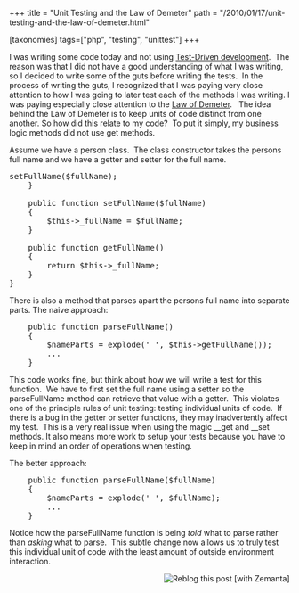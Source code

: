 +++
title = "Unit Testing and the Law of Demeter"
path = "/2010/01/17/unit-testing-and-the-law-of-demeter.html"

[taxonomies]
tags=["php", "testing", "unittest"]
+++

I was writing some code today and not using <a class="zem_slink" title="Test-driven development" rel="wikipedia" href="http://en.wikipedia.org/wiki/Test-driven_development">Test-Driven development</a>.  The reason was that I did not have a good understanding of what I was writing, so I decided to write some of the guts before writing the tests.   In the process of writing the guts, I recognized that I was paying very close attention to how I was going to later test each of the methods I was writing.  I was paying especially close attention to the <a class="zem_slink" title="Law of Demeter" rel="wikipedia" href="http://en.wikipedia.org/wiki/Law_of_Demeter">Law of Demeter</a>.   The idea behind the Law of Demeter is to keep units of code distinct from one another.  So how did this relate to my code?   To put it simply, my business logic methods did not use get methods.
<!-- more -->

Assume we have a person class.  The class constructor takes the persons full name and we have a getter and setter for the full name.
<pre lang="php">
<?php
class Person
{
    protected $fullName;

    public function __construct($fullName)
    {
        $this->setFullName($fullName);
    }

    public function setFullName($fullName)
    {
        $this->_fullName = $fullName;
    }

    public function getFullName()
    {
        return $this->_fullName;
    }
}
</pre>
There is also a method that parses apart the persons full name into separate parts.  The naive approach:
<pre lang="php">    public function parseFullName()
    {
        $nameParts = explode(' ', $this->getFullName());
        ...
    }</pre>
This code works fine, but think about how we will write a test for this function.  We have to first set the full name using a setter so the parseFullName method can retrieve that value with a getter.  This violates one of the principle rules of unit testing: testing individual units of code.  If there is a bug in the getter or setter functions, they may inadvertently affect my test.  This is a very real issue when using the magic __get and __set methods.  It also means more work to setup your tests because you have to keep in mind an order of operations when testing.

The better approach:
<pre lang="php">    public function parseFullName($fullName)
    {
        $nameParts = explode(' ', $fullName);
        ...
    }</pre>
Notice how the parseFullName function is being <em>told</em> what to parse rather than <em>asking</em> what to parse.  This subtle change now allows us to truly test this individual unit of code with the least amount of outside environment interaction.
<div class="zemanta-pixie" style="margin-top: 10px; height: 15px;"><a class="zemanta-pixie-a" title="Reblog this post [with Zemanta]" href="http://reblog.zemanta.com/zemified/6314f3a0-e1d8-4018-a07a-9b9cb50489c9/"><img class="zemanta-pixie-img" style="border: medium none; float: right;" src="http://img.zemanta.com/reblog_e.png?x-id=6314f3a0-e1d8-4018-a07a-9b9cb50489c9" alt="Reblog this post [with Zemanta]" /></a><span class="zem-script more-related pretty-attribution"><script src="http://static.zemanta.com/readside/loader.js" type="text/javascript"></script></span></div>
